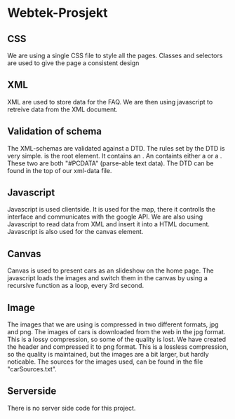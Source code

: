 Webtek-Prosjekt
==============


CSS
---
We are using a single CSS file to style all the pages. Classes and selectors are used to give the page a consistent design


XML
---
XML are used to store data for the FAQ. We are then using javascript to retreive data from the XML document.


Validation of schema
--------------------
The XML-schemas are validated against a DTD. The rules set by the DTD is very simple. <faq> is the root element. It contains an <item>. An <item> containts either a <question> or a <answer>. These two are both "#PCDATA" (parse-able text data). The DTD can be found in the top of our xml-data file.


Javascript
----------
Javascript is used clientside. It is used for the map, there it controlls the interface and communicates with the google API. We are also using Javascript to read data from XML and insert it into a HTML document. Javascript is also used for the canvas element.


Canvas
------
Canvas is used to present cars as an slideshow on the home page. The javascript loads the images and switch them in the canvas by using a recursive function as a loop, every 3rd second.

Image
-------------
The images that we are using is compressed in two different formats, jpg and png. The images of cars is downloaded from the web in the jpg format. This is a lossy compression, so some of the quality is lost. We have created the header and compressed it to png format. This is a lossless compression, so the quality is maintained, but the images are a bit larger, but hardly noticable. 
The sources for the images used, can be found in the file "carSources.txt".


Serverside
----------
There is no server side code for this project.